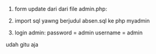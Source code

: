     
    
    
1. form update dari dari file admin.php:  
    
 <!-- <input type="hidden" name="id_to_edit" value="' . $row['id'] . '">
 <input type="text" name="edit_nama_barang" placeholder="Edit Nama Barang">
 <input type="text" name="edit_harga_barang" placeholder="Edit Harga Barang">
 <input type="submit" name="update" value="Update"> -->

<!---------------------------------------------------------------------------------------->

2. import sql yawng berjudul absen.sql
  ke php myadmin


3. login admin:
password = admin
username = admin

udah gitu aja